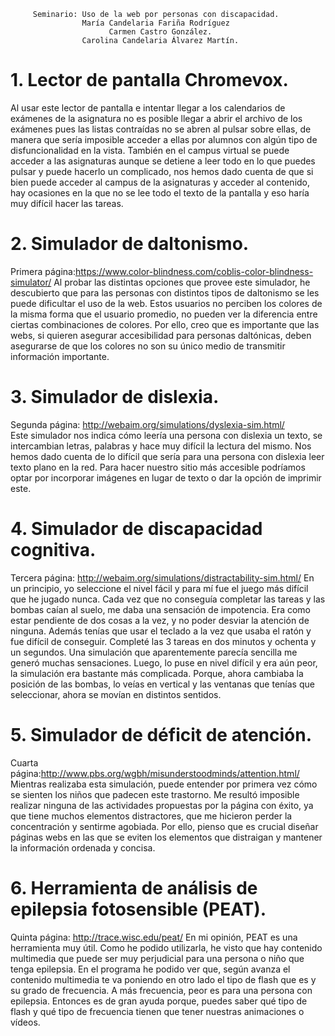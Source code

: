          Seminario: Uso de la web por personas con discapacidad.
                    María Candelaria Fariña Rodríguez
                          Carmen Castro González.
                    Carolina Candelaria Álvarez Martín.

#      1. Lector de pantalla Chromevox.
Al usar este lector de pantalla e intentar llegar a los calendarios de exámenes de la asignatura no es posible llegar a abrir el archivo de los exámenes pues las listas contraídas no se abren al pulsar sobre ellas, de manera que sería imposible acceder a ellas por alumnos con algún tipo de disfuncionalidad en la vista. También en el campus virtual se puede acceder a las asignaturas aunque se detiene a leer todo en lo que puedes pulsar y puede hacerlo un complicado, nos hemos dado cuenta de que si bien puede acceder al campus de la asignaturas y acceder al contenido, hay ocasiones en la que no se lee todo el texto de la pantalla y eso haría muy difícil hacer las tareas.

#     2. Simulador de daltonismo.
Primera página:https://www.color-blindness.com/coblis-color-blindness-simulator/
Al probar las distintas opciones que provee este simulador, he descubierto que para las personas con distintos tipos de daltonismo se les puede dificultar el uso de la web. Estos usuarios no perciben los colores de la misma forma que el usuario promedio, no pueden ver la diferencia entre ciertas combinaciones de colores. Por ello, creo que es importante que las webs, si quieren asegurar accesibilidad para personas daltónicas, deben asegurarse de que los colores no son su único medio de transmitir información importante. 

#     3. Simulador de dislexia.
Segunda página: http://webaim.org/simulations/dyslexia-sim.html/  
Este simulador nos indica cómo leería una persona con dislexia un texto, se intercambian letras, palabras y hace muy difícil la lectura del mismo. Nos hemos dado cuenta de lo difícil que sería para una persona con dislexia leer texto plano en la red. Para hacer nuestro sitio más accesible podríamos optar por incorporar imágenes en lugar de texto o dar la opción de imprimir este.

#      4. Simulador de discapacidad cognitiva.
Tercera página: http://webaim.org/simulations/distractability-sim.html/
En un principio, yo seleccione el nivel fácil y para mí fue el juego más difícil que he jugado nunca. Cada vez que no conseguía completar las tareas y las bombas caían al suelo, me daba una sensación de impotencia. Era como estar pendiente de dos cosas a la vez, y no poder desviar la atención de ninguna. Además tenías que usar el teclado a la vez que usaba el ratón y fue difícil de conseguir. Completé las 3 tareas en dos minutos y ochenta y un segundos. Una simulación que aparentemente parecía sencilla me generó muchas sensaciones. Luego, lo puse en nivel difícil y era aún peor, la simulación era bastante más complicada. Porque, ahora cambiaba la posición de las bombas, lo veías en vertical y las ventanas que tenías que seleccionar, ahora se movían en distintos sentidos.

#      5. Simulador de déficit de atención.
Cuarta página:http://www.pbs.org/wgbh/misunderstoodminds/attention.html/
Mientras realizaba esta simulación, puede entender por primera vez cómo se sienten los niños que padecen este trastorno. Me resultó imposible realizar ninguna de las actividades propuestas por la página con éxito, ya que tiene muchos elementos distractores, que me hicieron perder la concentración y sentirme agobiada. Por ello, pienso que es crucial diseñar páginas webs en las que se eviten los elementos que distraigan y mantener la información ordenada y concisa.

 #     6. Herramienta de análisis de epilepsia fotosensible (PEAT).
Quinta página: http://trace.wisc.edu/peat/
En mi opinión, PEAT es una herramienta muy útil. Como he podido utilizarla, he visto que hay contenido multimedia que puede ser muy perjudicial para una persona o niño que tenga epilepsia. En el programa he podido ver que, según avanza el contenido multimedia te va poniendo en otro lado el tipo de flash que es y su grado de frecuencia. A más frecuencia, peor es para una persona con epilepsia. Entonces es de gran ayuda porque, puedes saber qué tipo de flash y qué tipo de frecuencia tienen que tener nuestras animaciones o vídeos.


